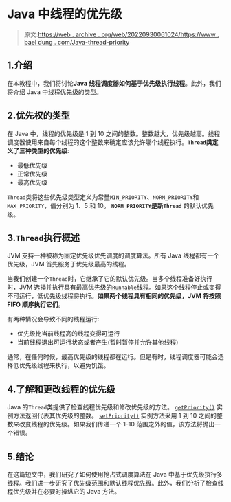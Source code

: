 # Java 中线程的优先级

> 原文:[https://web . archive . org/web/20220930061024/https://www . bael dung . com/Java-thread-priority](https://web.archive.org/web/20220930061024/https://www.baeldung.com/java-thread-priority)

## 1.介绍

在本教程中，我们将讨论**Java 线程调度器如何基于优先级执行线程**。此外，我们将介绍 Java 中线程优先级的类型。

## 2.优先权的类型

在 Java 中，线程的优先级是 1 到 10 之间的整数。整数越大，优先级越高。线程调度器使用来自每个线程的这个整数来确定应该允许哪个线程执行。**`Thread`类定义了三种类型的优先级**:

*   最低优先级
*   正常优先级
*   最高优先级

`Thread`类将这些优先级类型定义为常量`MIN_PRIORITY`、`NORM_PRIORITY`和`MAX_PRIORITY`，值分别为 1、5 和 10。 **`NORM_PRIORITY`是新`Thread`** 的默认优先级。

## 3.`Thread`执行概述

JVM 支持一种被称为固定优先级优先调度的调度算法。所有 Java 线程都有一个优先级，JVM 首先服务于优先级最高的线程。

当我们创建一个`Thread`时，它继承了它的默认优先级。当多个线程准备好执行时，JVM 选择并执行[具有最高优先级的`Runnable`线程](/web/20220531041936/https://www.baeldung.com/java-thread-lifecycle)。如果这个线程停止或变得不可运行，低优先级线程将执行。**如果两个线程具有相同的优先级，JVM 将按照 FIFO 顺序执行它们**。

有两种情况会导致不同的线程运行:

*   优先级比当前线程高的线程变得可运行
*   当前线程退出可运行状态或者[产生](/web/20220531041936/https://www.baeldung.com/java-thread-yield)(暂时暂停并允许其他线程)

通常，在任何时候，最高优先级的线程都在运行。但是有时，线程调度器可能会选择低优先级线程来执行，以避免饥饿。

## 4.了解和更改线程的优先级

Java 的`Thread`类提供了检查线程优先级和修改优先级的方法。 [`getPriority()`](https://web.archive.org/web/20220531041936/https://docs.oracle.com/en/java/javase/12/docs/api/java.base/java/lang/Thread.html#getPriority()) 实例方法返回代表其优先级的整数。 [`setPriority()`](https://web.archive.org/web/20220531041936/https://docs.oracle.com/en/java/javase/12/docs/api/java.base/java/lang/Thread.html#setPriority(int)) 实例方法采用 1 到 10 之间的整数来改变线程的优先级。如果我们传递一个 1-10 范围之外的值，该方法将抛出一个错误。

## 5.结论

在这篇短文中，我们研究了如何使用抢占式调度算法在 Java 中基于优先级执行多线程。我们进一步研究了优先级范围和默认线程优先级。此外，我们分析了检查线程优先级并在必要时操纵它的 Java 方法。